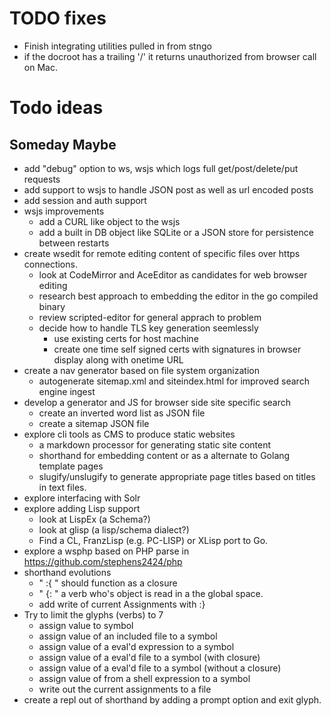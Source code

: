 
# TODO fixes

+ Finish integrating utilities pulled in from stngo
+ if the docroot has a trailing '/' it returns unauthorized from browser call on Mac.

# Todo ideas


## Someday Maybe

+ add "debug" option to ws, wsjs which logs full get/post/delete/put requests
+ add support to wsjs to handle JSON post as well as url encoded posts
+ add session and auth support
+ wsjs improvements 
    + add a CURL like object to the wsjs
    + add a built in DB object like SQLite or a JSON store for persistence between restarts
+ create wsedit for remote editing content of specific files over https connections.
    + look at CodeMirror and AceEditor as candidates for web browser editing
    + research best approach to embedding the editor in the go compiled binary
    + review scripted-editor for general apprach to problem
    + decide how to handle TLS key generation seemlessly
        + use existing certs for host machine
        + create one time self signed certs with signatures in browser display along with onetime URL
+ create a nav generator based on file system organization
    + autogenerate sitemap.xml and siteindex.html for improved search engine ingest
+ develop a generator and JS for browser side site specific search
    + create an inverted word list as JSON file
    + create a sitemap JSON file
+ explore cli tools as CMS to produce static websites
    + a markdown processor for generating static site content
    + shorthand for embedding content or as a alternate to Golang template pages
    + slugify/unslugify to generate appropriate page titles based on titles in text files.
+ explore interfacing with Solr
+ explore adding Lisp support
    + look at LispEx (a Schema?)
    + look at glisp (a lisp/schema dialect?)
    + Find a CL, FranzLisp (e.g. PC-LISP) or XLisp port to Go.
+ explore a wsphp based on PHP parse in https://github.com/stephens2424/php
+ shorthand evolutions
    + " :{ " should function as a closure
    + " {: " a verb who's object is read in a the global space.
    + add write of current Assignments with :}
+ Try to limit the glyphs (verbs) to 7
    + assign value to symbol
    + assign value of an included file to a symbol
    + assign value of a eval'd expression to a symbol
    + assign value of a eval'd file to a symbol (with closure)
    + assign value of a eval'd file to a symbol (without a closure)
    + assign value of from a shell expression to a symbol
    + write out the current assignments to a file
+ create a repl out of shorthand by adding a prompt option and exit glyph.

